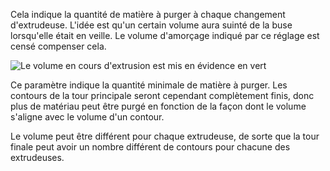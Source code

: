 Cela indique la quantité de matière à purger à chaque changement d'extrudeuse. L'idée est qu'un certain volume aura suinté de la buse lorsqu'elle était en veille. Le volume d'amorçage indiqué par ce réglage est censé compenser cela.

![Le volume en cours d'extrusion est mis en évidence en vert](../../../articles/images/prime_tower.svg)

Ce paramètre indique la quantité minimale de matière à purger. Les contours de la tour principale seront cependant complètement finis, donc plus de matériau peut être purgé en fonction de la façon dont le volume s'aligne avec le volume d'un contour.

Le volume peut être différent pour chaque extrudeuse, de sorte que la tour finale peut avoir un nombre différent de contours pour chacune des extrudeuses.
